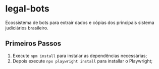 # legal-bots
Ecossistema de bots para extrair dados e cópias dos principais sistema judiciários brasileiro.

## Primeiros Passos
1. Execute `npm install` para instalar as dependências necessárias;
2. Depois execute `npx playwright install` para installar o Playwright;
